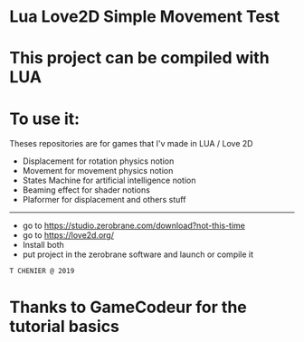 # Lua Love2D Simple Movement Test

# This project can be compiled with LUA

# To use it:

Theses repositories are for games that I'v made in LUA / Love 2D
- Displacement for rotation physics notion
- Movement for movement physics notion
- States Machine for artificial intelligence notion
- Beaming effect for shader notions
- Plaformer for displacement and others stuff

------------------------------------------------------------------

- go to https://studio.zerobrane.com/download?not-this-time
- go to https://love2d.org/
- Install both
- put project in the zerobrane software and launch or compile it

`T CHENIER @ 2019`
# Thanks to GameCodeur for the tutorial basics